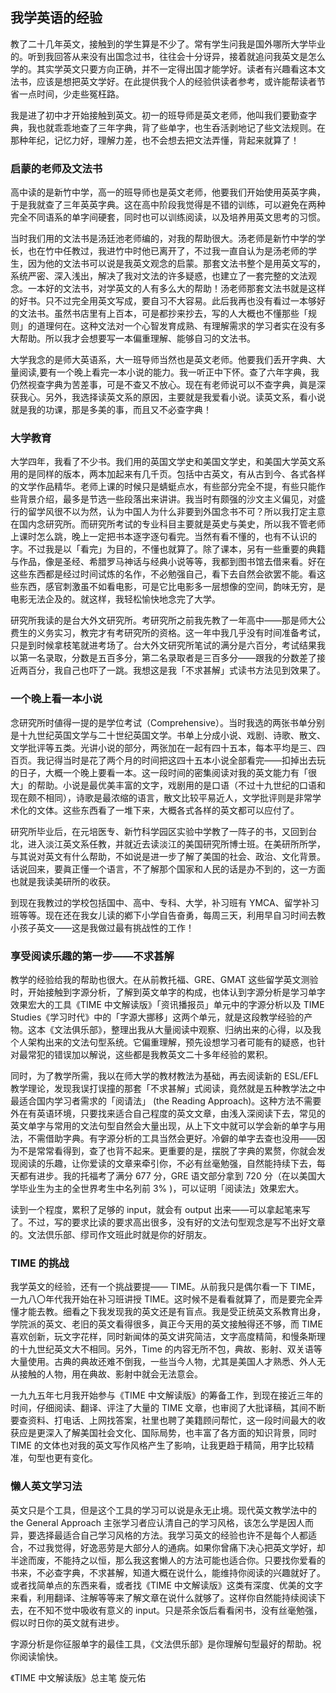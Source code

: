 ## 我学英语的经验

教了⼆⼗⼏年英⽂，接触到的学⽣算是不少了。常有学⽣问我是国外哪所⼤学毕业 的。听到我回答从来没有出国念过书，往往会⼗分讶异，接着就追问我英⽂是怎么学的。其实学英⽂只要⽅向正确，并不⼀定得出国才能学好。读者有兴趣看这本⽂法书，应该是想把英⽂学好。在此提供我个⼈的经验供读者参考，或许能帮读者节省⼀点时间，少⾛些冤枉路。

我是进了初中才开始接触到英⽂。初⼀的班导师是英⽂⽼师，他叫我们要勤查字典，我也就乖乖地查了三年字典，背了些单字，也⽣呑活剥地记了些⽂法规则。在那种年纪，记忆⼒好，理解⼒差，也不会想去把⽂法弄懂，背起来就算了！

### 启蒙的⽼师及⽂法书

⾼中读的是新⽵中学，⾼⼀的班导师也是英⽂⽼师，他要我们开始使⽤英英字典，于是我就查了三年英英字典。这在⾼中阶段我觉得是不错的训练，可以避免在两种完全不同语系的单字间硬套，同时也可以训练阅读，以及培养⽤英⽂思考的习惯。

当时我们⽤的⽂法书是汤廷池⽼师编的，对我的帮助很⼤。汤⽼师是新⽵中学的学⻓，也在⽵中任教过，我进⽵中时他已离开了，不过我⼀直⾃认为是汤⽼师的学⽣，因为他的⽂法书可以说是我英⽂观念的启蒙。那套⽂法书整个是⽤英⽂写的，系统严密、深⼊浅出，解决了我对⽂法的许多疑惑，也建⽴了⼀套完整的⽂法观念。⼀本好的⽂法书，对学英⽂的⼈有多么⼤的帮助！汤⽼师那套⽂法书就是这样的好书。只不过完全⽤英⽂写成，要⾃习不⼤容易。此后我再也没有看过⼀本够好的⽂法书。虽然书店⾥有上百本，可是都抄来抄去，写的⼈⼤概也不懂那些「规则」的道理何在。这种⽂法对⼀个⼼智发育成熟、有理解需求的学习者实在没有多⼤帮助。所以我才会想要写⼀本偏重理解、能够⾃习的⽂法书。

⼤学我念的是师⼤英语系，⼤⼀班导师当然也是英⽂⽼师。他要我们丢开字典、⼤量阅读,要有⼀个晚上看完⼀本⼩说的能⼒。我⼀听正中下怀。查了六年字典，我仍然视查字典为苦差事，可是不查⼜不放⼼。现在有⽼师说可以不查字典，眞是深获我⼼。另外，我选择读英⽂系的原因，主要就是我爱看⼩说。读英⽂系，看⼩说就是我的功课，那是多美的事，⽽且⼜不必查字典！

### ⼤学教育

⼤学四年，我看了不少书。我们⽤的英国⽂学史和美国⽂学史，和美国⼤学英⽂系⽤的是同样的版本，两本加起来有⼏千⻚。包括中古英⽂，有从古到今、各式各样的⽂学作品精华。⽼师上课的时候只是蜻蜓点⽔，有些部分完全不提，有些只能作些背景介绍，最多是节选⼀些段落出来讲讲。我当时有颇强的沙⽂主义偏⻅，对盛⾏的留学⻛很不以为然，认为中国⼈为什么⾮要到外国念书不可？所以我打定主意在国内念研究所。⽽研究所考试的专业科⽬主要就是英史与美史，所以我不管⽼师上课时怎么跳，晚上⼀定把书本逐字逐句看完。当然有看不懂的，也有不认识的字。不过我是以「看完」为⽬的，不懂也就算了。除了课本，另有⼀些重要的典籍与作品，像是圣经、希腊罗⻢神话与经典⼩说等等，我都到图书馆去借来看。好在这些东⻄都是经过时间试炼的名作，不必勉强⾃⼰，看下去⾃然会欲罢不能。看这些东⻄，感官刺激虽不如看电影，可是它⽐电影多⼀层想像的空间，韵味⽆穷，是电影⽆法企及的。就这样，我轻松愉快地念完了⼤学。

研究所我读的是台⼤外⽂研究所。考研究所之前我先教了⼀年⾼中——那是师⼤公费⽣的义务实习，教完才有考研究所的资格。这⼀年中我⼏乎没有时间准备考试，只是到时候拿枝笔就进考场了。台⼤外⽂研究所笔试的满分是六百分，考试结果我以第⼀名录取，分数是五百多分，第⼆名录取者是三百多分——跟我的分数差了接近两百分，我⾃⼰也吓了⼀跳。我想这是我「不求甚解」式读书⽅法⻅到效果了。

### ⼀个晚上看⼀本⼩说

念研究所时値得⼀提的是学位考试（Comprehensive）。当时我选的两张书单分别是⼗九世纪英国⽂学与⼆⼗世纪英国⽂学。书单上分成⼩说、戏剧、诗歌、散⽂、⽂学批评等五类。光讲⼩说的部分，两张加在⼀起有四⼗五本，每本平均是三、四百⻚。我记得当时是花了两个⽉的时间把这四⼗五本⼩说全部看完——扣掉出去玩的⽇⼦，⼤概⼀个晚上要看⼀本。这⼀段时间的密集阅读对我的英⽂能⼒有「很⼤」的帮助。⼩说是最优美丰富的⽂字，戏剧⽤的是⼝语（不过⼗九世纪的⼝语和现在颇不相同），诗歌是最浓缩的语⾔，散⽂⽐较平易近⼈，⽂学批评则是⾮常学术化的⽂体。这些东⻄看了⼀堆下来，⼤概各式各样的英⽂都可以应付了。

研究所毕业后，在元培医专、新⽵科学园区实验中学教了⼀阵⼦的书，⼜回到台北，进⼊淡江英⽂系任教，并就近去读淡江的美国研究所博⼠班。在美研所所学，与其说对英⽂有什么帮助，不如说是进⼀步了解了美国的社会、政治、⽂化背景。话说回来，要眞正懂⼀个语⾔，不了解那个国家和⼈⺠的话是办不到的，这⼀⽅⾯也就是我读美研所的收获。

到现在我教过的学校包括国中、⾼中、专科、⼤学，补习班有 YMCA、留学补习班等等。现在还在我⼥⼉读的鄕下⼩学⾃告奋勇，每周三天，利⽤早⾃习时间去教⼩孩⼦英⽂——这是我做过最有挑战性的⼯作！

### 享受阅读乐趣的第⼀步——不求甚解

教学的经验给我的帮助也很⼤。在从前教托福、GRE、GMAT 这些留学英⽂测验时，开始接触到字源分析，了解到英⽂单字的构成，也体认到字源分析是学习单字效果宏⼤的⼯具《TIME 中⽂解读版》「资讯播报员」单元中的字源分析以及 TIME Studies《学习时代》中的「字源⼤挪移」这两个单元，就是这段教学经验的产物。这本《⽂法俱乐部》，整理出我从⼤量阅读中观察、归纳出来的⼼得，以及我个⼈架构出来的⽂法句型系统。它偏重理解，预先设想学习者可能有的疑惑，也针对最常犯的错误加以解说，这些都是我教英⽂⼆⼗多年经验的累积。

同时，为了教学所需，我以在师⼤学的教材教法为基础，再去阅读新的 ESL/EFL 教学理论，发现我误打误撞的那套「不求甚解」式阅读，竟然就是五种教学法之中最适合国内学习者需求的「阅请法」 (the Reading Approach)。这种⽅法不需要外在有英语环境，只要找来适合⾃⼰程度的英⽂⽂章，由浅⼊深阅读下去，常⻅的英⽂单字与常⽤的⽂法句型⾃然会⼤量出现，从上下⽂中就可以学会新的单字与⽤法，不需借助字典。有字源分析的⼯具当然会更好。冷僻的单字去查也没⽤——因为不是常常看得到，查了也背不起来。更重要的是，摆脱了字典的累赘，你就会发现阅读的乐趣，让你爱读的⽂章来牵引你，不必有丝毫勉强，⾃然能持续下去，每天都有进步。我的托福考了满分 677 分，GRE 语⽂部分拿到 720 分（在以美国⼤学毕业⽣为主的全世界考⽣中名列前 3% )，可以证明「阅读法」效果宏⼤。

读到⼀个程度，累积了⾜够的 input，就会有 output 出来——可以拿起笔来写了。不过，写的要求⽐读的要求⾼出很多，没有好的⽂法句型观念是写不出好⽂章的。⽂法倶乐部、缪司作⽂班此时就是你的好朋友。

### TIME 的挑战

我学英⽂的经验，还有⼀个挑战要提—— TIME。从前我只是偶尔看⼀下 TIME，⼀九⼋〇年代我开始在补习班讲授 TIME。这时候不是看看就算了，⽽是要完全弄懂才能去教。细看之下我发现我的英⽂还是有盲点。我是受正统英⽂系教育出身，学院派的英⽂、⽼旧的英⽂看得很多，眞正今天⽤的英⽂接触得还不够，⽽ TIME 喜欢创新，玩⽂字花样，同时新闻体的英⽂讲究简洁，⽂字⾼度精简，和慢条斯理的⼗九世纪英⽂⼤不相同。另外，Time 的内容⽆所不包，典故、影射、双关语等⼤量使⽤。古典的典故还难不倒我，⼀些当今⼈物，尤其是美国⼈才熟悉、外⼈⽆从接触的⼈物，⽤在典故、影射中就会⽆法意会。

⼀九九五年七⽉我开始参与《TIME 中⽂解读版》的筹备⼯作，到现在接近三年的时间，仔细阅读、翻译、评注了⼤量的 TIME ⽂章，也审阅了⼤批译稿，其间不断要查资料、打电话、上⽹找答案，社⾥也聘了美籍顾问帮忙，这⼀段时间最⼤的收获应是更深⼊了解美国社会⽂化、国际局势，也丰富了各⽅⾯的知识背景，同时 TIME 的⽂体也对我的英⽂写作⻛格产⽣了影响，让我更趋于精简，⽤字⽐较精准，句型也更有变化。

### 懒⼈英⽂学习法

英⽂只是个⼯具，但是这个⼯具的学习可以说是永⽆⽌境。现代英⽂教学法中的 the General Approach 主张学习者应认清⾃⼰的学习⻛格，该怎么学是因⼈⽽异，要选择最适合⾃⼰学习⻛格的⽅法。我学习英⽂的经验也许不是每个⼈都适合，不过我觉得，好逸恶劳是⼤部分⼈的通病。如果你曾痛下决⼼把英⽂学好，却半途⽽废，不能持之以恒，那么我这套懒⼈的⽅法可能也适合你。只要找你爱看的书来，不必查字典，不求甚解，知道⼤概在说什么，能维持你阅读的兴趣就好了。或者找简单点的东⻄来看，或者找《TIME 中⽂解读版》这类有深度、优美的⽂字来看，利⽤翻译、注解等等来了解⽂章在说什么就够了。这样你⾃然能持续阅读下去，在不知不觉中吸收有意义的 input。只是茶余饭后看看闲书，没有丝毫勉强，假以时⽇你的英⽂就有进步。

字源分析是你征服单字的最佳⼯具，《⽂法倶乐部》是你理解句型最好的帮助。祝你阅读愉快。

《TIME 中⽂解读版》总主笔 旋元佑
